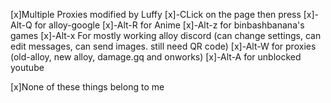 [x]Multiple Proxies modified by Luffy
[x]-CLick on the page then press 
[x]-Alt-Q for alloy-google
[x]-Alt-R for Anime
[x]-Alt-z for binbashbanana's games
[x]-Alt-x For mostly working alloy discord (can change settings, can edit messages, can send images. still need QR code)
[x]-Alt-W for proxies (old-alloy, new alloy, damage.gq and onworks) 
[x]-Alt-A for unblocked youtube



[x]None of these things belong to me
